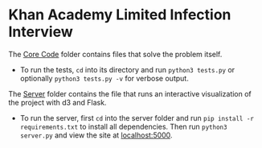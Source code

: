 # Khan Academy Limited Infection Interview

The [Core Code](https://github.com/ask616/ka-interview/tree/master/Core%20Code) folder contains files that solve the problem itself.
- To run the tests, `cd` into its directory and run `python3 tests.py` or optionally `python3 tests.py -v` for verbose output.

The [Server](https://github.com/ask616/ka-interview/tree/master/Server) folder contains the file that runs an interactive visualization of the project with d3 and Flask.
- To run the server, first `cd` into the server folder and run `pip install -r requirements.txt` to install all dependencies. Then run `python3 server.py` and view the site at [localhost:5000](http://localhost:5000).
